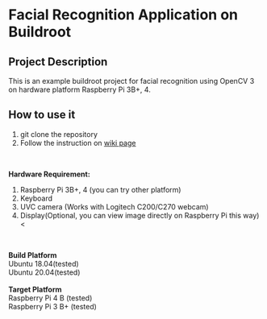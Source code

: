 # Facial Recognition Application on Buildroot

## Project Description
This is an example buildroot project for facial recognition using OpenCV 3 on hardware platform Raspberry Pi 3B+, 4.
<br/>

## How to use it
1. git clone the repository
2. Follow the instruction on [wiki page]()
<br/>

**Hardware Requirement:**<br/>
1. Raspberry Pi 3B+, 4 (you can try other platform)
2. Keyboard
3. UVC camera (Works with Logitech C200/C270 webcam)
4. Display(Optional, you can view image directly on Raspberry Pi this way)<
<br/>

**Build Platform**<br/>
Ubuntu 18.04(tested)<br/>
Ubuntu 20.04(tested)<br/>
<br/>
**Target Platform**<br/>
Raspberry Pi 4 B (tested)<br/>
Raspberry Pi 3 B+ (tested)<br/>
<br/>

